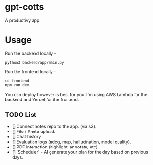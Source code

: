# gpt-cotts

A productivy app.

# Usage

Run the backend locally - 
```bash
python3 backend/app/main.py
```

Run the frontend locally -
```bash
cd frontend
npm run dev
```

You can deploy however is best for you. I'm using AWS Lambda for the backend and Vercel for the frontend.

## TODO List

- [] Connect notes repo to the app. (via s3).
- [] File / Photo upload.
- [] Chat history
- [] Evaluation logs (ndcg, map, hallucination, model quality).
- [] PDF interaction (highlight, annotate, etc).
- [] 'Scheduler' - AI generate your plan for the day based on previous days.

